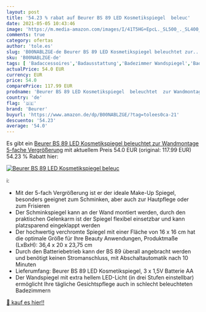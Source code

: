 ```yaml
---
layout: post
title: '54.23 % rabat auf Beurer BS 89 LED Kosmetikspiegel  beleuc'
date: 2021-05-05 10:43:46
image: 'https://m.media-amazon.com/images/I/41T5HG+EpcL._SL500_._SL400_.jpg'
comments: true
category: ofertas
author: 'tole.es'
slug: 'B00NABLZGE-de Beurer BS 89 LED Kosmetikspiegel beleuchtet zur...'
sku: 'B00NABLZGE-de'
tags: [ 'Badaccessoires','Badausstattung','Badezimmer Wandspiegel','Badspiegel','Küche, Haushalt & Wohnen','beurer', ]
actualPrice: 54.0 EUR
currency: EUR
price: 54.0
comparePrice: 117.99 EUR
prodname: 'Beurer BS 89 LED Kosmetikspiegel  beleuchtet  zur Wandmontage  5-fache Vergrößerung'
country: 'de'
flag: '🇩🇪'
brand: 'Beurer'
buyurl: 'https://www.amazon.de/dp/B00NABLZGE/?tag=tolees0ca-21'
descuento: '54.23'
average: '54.0'
---
```


Es gibt ein [Beurer BS 89 LED Kosmetikspiegel  beleuchtet  zur Wandmontage  5-fache Vergrößerung](https://www.amazon.de/dp/B00NABLZGE/?tag=tolees0ca-21) mit aktuellem Preis 54.0 EUR (original: 117.99 EUR) 54.23 % Rabatt hier:

[![Beurer BS 89 LED Kosmetikspiegel  beleuc](https://m.media-amazon.com/images/I/41T5HG+EpcL._SL500_._SL400_.jpg)](https://www.amazon.de/dp/B00NABLZGE/?tag=tolees0ca-21)

ℹ️:

- Mit der 5-fach Vergrößerung ist er der ideale Make-Up Spiegel, besonders geeignet zum Schminken, aber auch zur Hautpflege oder zum Frisieren
- Der Schminkspiegel kann an der Wand montiert werden, durch den praktischen Gelenkarm ist der Spiegel flexibel einsetzbar und kann platzsparend eingeklappt werden
- Der hochwertig verchromte Spiegel mit einer Fläche von 16 x 16 cm hat die optimale Größe für Ihre Beauty Anwendungen, Produktmaße (LxBxH): 36,4 x 20 x 23,75 cm
- Durch den Batteriebetrieb kann der BS 89 überall angebracht werden und benötigt keinen Stromanschluss, mit Abschaltautomatik nach 10 Minuten
- Lieferumfang: Beurer BS 89 LED Kosmetikspiegel, 3 x 1,5V Batterie AA
- Der Wandspiegel mit extra hellem LED-Licht (in drei Stufen einstellbar) ermöglicht Ihre tägliche Gesichtspflege auch in schlecht beleuchteten Badezimmern

[🛒 kauf es hier!!](https://www.amazon.de/dp/B00NABLZGE/?tag=tolees0ca-21)
